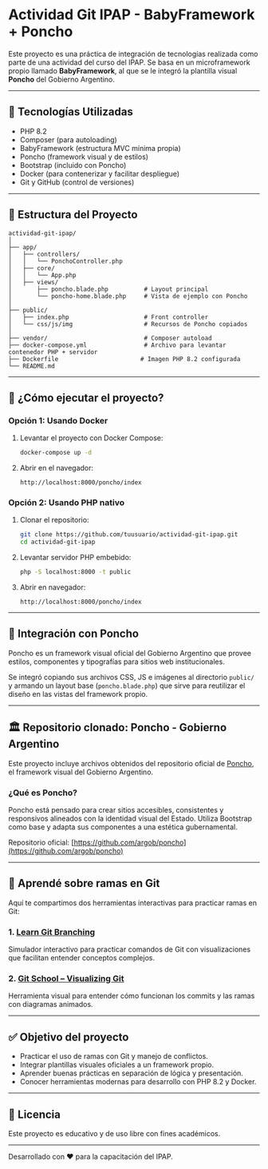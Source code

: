 # Actividad Git IPAP - BabyFramework + Poncho

Este proyecto es una práctica de integración de tecnologías realizada como parte de una actividad del curso del IPAP. Se basa en un microframework propio llamado **BabyFramework**, al que se le integró la plantilla visual **Poncho** del Gobierno Argentino.

---

## 🧱 Tecnologías Utilizadas

- PHP 8.2
- Composer (para autoloading)
- BabyFramework (estructura MVC mínima propia)
- Poncho (framework visual y de estilos)
- Bootstrap (incluido con Poncho)
- Docker (para contenerizar y facilitar despliegue)
- Git y GitHub (control de versiones)

---

## 📁 Estructura del Proyecto

```
actividad-git-ipap/
│
├── app/
│   ├── controllers/
│   │   └── PonchoController.php
│   ├── core/
│   │   └── App.php
│   ├── views/
│       ├── poncho.blade.php          # Layout principal
│       └── poncho-home.blade.php     # Vista de ejemplo con Poncho
│
├── public/
│   ├── index.php                     # Front controller
│   └── css/js/img                    # Recursos de Poncho copiados
│
├── vendor/                           # Composer autoload
├── docker-compose.yml                # Archivo para levantar contenedor PHP + servidor
├── Dockerfile                       # Imagen PHP 8.2 configurada
└── README.md
```

---

## 🚀 ¿Cómo ejecutar el proyecto?

### Opción 1: Usando Docker

1. Levantar el proyecto con Docker Compose:

   ```bash
   docker-compose up -d
   ```

2. Abrir en el navegador:

   ```
   http://localhost:8000/poncho/index
   ```

### Opción 2: Usando PHP nativo

1. Clonar el repositorio:

   ```bash
   git clone https://github.com/tuusuario/actividad-git-ipap.git
   cd actividad-git-ipap
   ```

2. Levantar servidor PHP embebido:

   ```bash
   php -S localhost:8000 -t public
   ```

3. Abrir en navegador:

   ```
   http://localhost:8000/poncho/index
   ```

---

## 🎨 Integración con Poncho

Poncho es un framework visual oficial del Gobierno Argentino que provee estilos, componentes y tipografías para sitios web institucionales.

Se integró copiando sus archivos CSS, JS e imágenes al directorio `public/` y armando un layout base (`poncho.blade.php`) que sirve para reutilizar el diseño en las vistas del framework propio.

---

## 🏛️ Repositorio clonado: Poncho - Gobierno Argentino

Este proyecto incluye archivos obtenidos del repositorio oficial de [Poncho](https://github.com/argob/poncho), el framework visual del Gobierno Argentino.

### ¿Qué es Poncho?

Poncho está pensado para crear sitios accesibles, consistentes y responsivos alineados con la identidad visual del Estado. Utiliza Bootstrap como base y adapta sus componentes a una estética gubernamental.

Repositorio oficial: [https://github.com/argob/poncho](https://github.com/argob/poncho)

---

## 🧠 Aprendé sobre ramas en Git

Aquí te compartimos dos herramientas interactivas para practicar ramas en Git:

### 1. [Learn Git Branching](https://learngitbranching.js.org/)

Simulador interactivo para practicar comandos de Git con visualizaciones que facilitan entender conceptos complejos.

### 2. [Git School – Visualizing Git](https://git-school.github.io/visualizing-git/)

Herramienta visual para entender cómo funcionan los commits y las ramas con diagramas animados.

---

## ✅ Objetivo del proyecto

- Practicar el uso de ramas con Git y manejo de conflictos.
- Integrar plantillas visuales oficiales a un framework propio.
- Aprender buenas prácticas en separación de lógica y presentación.
- Conocer herramientas modernas para desarrollo con PHP 8.2 y Docker.

---

## 📄 Licencia

Este proyecto es educativo y de uso libre con fines académicos.

---

Desarrollado con ❤️ para la capacitación del IPAP.

